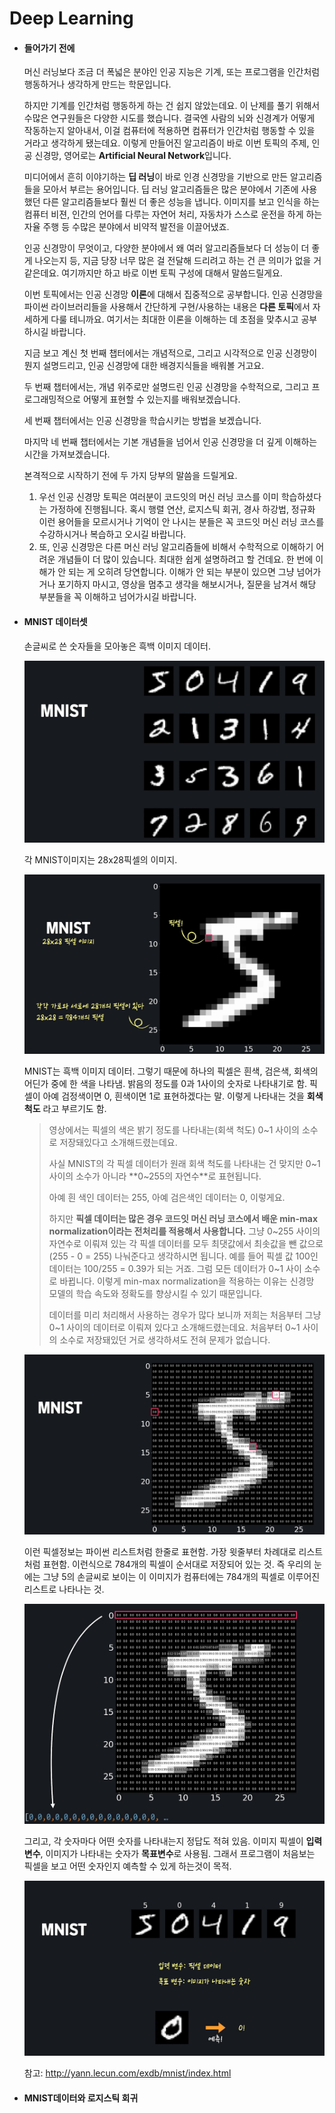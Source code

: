 # Deep Learning

- #### 들어가기 전에

  머신 러닝보다 조금 더 폭넓은 분야인 인공 지능은 기계, 또는 프로그램을 인간처럼 행동하거나 생각하게 만드는 학문입니다.

  하지만 기계를 인간처럼 행동하게 하는 건 쉽지 않았는데요. 이 난제를 풀기 위해서 수많은 연구원들은 다양한 시도를 했습니다. 결국엔 사람의 뇌와 신경계가 어떻게 작동하는지 알아내서, 이걸 컴퓨터에 적용하면 컴퓨터가 인간처럼 행동할 수 있을 거라고 생각하게 됐는데요. 이렇게 만들어진 알고리즘이 바로 이번 토픽의 주제, 인공 신경망, 영어로는 **Artificial Neural Network**입니다.

  미디어에서 흔히 이야기하는 **딥 러닝**이 바로 인경 신경망을 기반으로 만든 알고리즘들을 모아서 부르는 용어입니다. 딥 러닝 알고리즘들은 많은 분야에서 기존에 사용했던 다른 알고리즘들보다 훨씬 더 좋은 성능을 냅니다. 이미지를 보고 인식을 하는 컴퓨터 비젼, 인간의 언어를 다루는 자연어 처리, 자동차가 스스로 운전을 하게 하는 자율 주행 등 수많은 분야에서 비약적 발전을 이끌어냈죠.

  인공 신경망이 무엇이고, 다양한 분야에서 왜 여러 알고리즘들보다 더 성능이 더 좋게 나오는지 등, 지금 당장 너무 많은 걸 전달해 드리려고 하는 건 큰 의미가 없을 거 같은데요. 여기까지만 하고 바로 이번 토픽 구성에 대해서 말씀드릴게요.

  이번 토픽에서는 인공 신경망 **이론**에 대해서 집중적으로 공부합니다. 인공 신경망을 파이썬 라이브러리들을 사용해서 간단하게 구현/사용하는 내용은 **다른 토픽**에서 자세하게 다룰 테니까요. 여기서는 최대한 이론을 이해하는 데 초점을 맞추시고 공부하시길 바랍니다.

  지금 보고 계신 첫 번째 챕터에서는 개념적으로, 그리고 시각적으로 인공 신경망이 뭔지 설명드리고, 인공 신경망에 대한 배경지식들을 배워볼 거고요.

  두 번째 챕터에서는, 개념 위주로만 설명드린 인공 신경망을 수학적으로, 그리고 프로그래밍적으로 어떻게 표현할 수 있는지를 배워보겠습니다.

  세 번째 챕터에서는 인공 신경망을 학습시키는 방법을 보겠습니다.

  마지막 네 번째 챕터에서는 기본 개념들을 넘어서 인공 신경망을 더 깊게 이해하는 시간을 가져보겠습니다.

  본격적으로 시작하기 전에 두 가지 당부의 말씀을 드릴게요.

  1. 우선 인공 신경망 토픽은 여러분이 코드잇의 머신 러닝 코스를 이미 학습하셨다는 가정하에 진행됩니다. 혹시 행렬 연산, 로지스틱 회귀, 경사 하강법, 정규화 이런 용어들을 모르시거나 기억이 안 나시는 분들은 꼭 코드잇 머신 러닝 코스를 수강하시거나 복습하고 오시길 바랍니다.
  2. 또, 인공 신경망은 다른 머신 러닝 알고리즘들에 비해서 수학적으로 이해하기 어려운 개념들이 더 많이 있습니다. 최대한 쉽게 설명하려고 할 건데요. 한 번에 이해가 안 되는 게 오히려 당연합니다. 이해가 안 되는 부분이 있으면 그냥 넘어가거나 포기하지 마시고, 영상을 멈추고 생각을 해보시거나, 질문을 남겨서 해당 부분들을 꼭 이해하고 넘어가시길 바랍니다.





- #### MNIST 데이터셋

  손글씨로 쓴 숫자들을 모아놓은 흑백 이미지 데이터. 

  ![1_1](./resources/1_1.png)

  각 MNIST이미지는 28x28픽셀의 이미지. 

  ![1_1](./resources/1_2.png)

  MNIST는 흑백 이미지 데이터. 그렇기 때문에 하나의 픽셀은 흰색, 검은색, 회색의 어딘가 중에 한 색을 나타냄. 밝음의 정도를 0과 1사이의 숫자로 나타내기로 함. 픽셀이 아예 검정색이면 0, 흰색이면 1로 표현하겠다는 말. 이렇게 나타내는 것을 **회색척도** 라고 부르기도 함. 

  > 영상에서는 픽셀의 색은 밝기 정도를 나타내는(회색 척도) 0~1 사이의 소수로 저장돼있다고 소개해드렸는데요.
  >
  > 사실 MNIST의 각 픽셀 데이터가 원래 회색 척도를 나타내는 건 맞지만 0~1 사이의 소수가 아니라 **0~255의 자연수**로 표현됩니다.
  >
  > 아예 흰 색인 데이터는 255, 아예 검은색인 데이터는 0, 이렇게요.
  >
  > 하지만 **픽셀 데이터는 많은 경우 코드잇 머신 러닝 코스에서 배운 min-max normalization이라는 전처리를 적용해서 사용합니다.** 그냥 0~255 사이의 자연수로 이뤄져 있는 각 픽셀 데이터를 모두 최댓값에서 최솟값을 뺀 값으로 (255 - 0 = 255) 나눠준다고 생각하시면 됩니다. 예를 들어 픽셀 값 100인 데이터는 100/255 = 0.39가 되는 거죠. 그럼 모든 데이터가 0~1 사이 소수로 바뀝니다. 이렇게 min-max normalization을 적용하는 이유는 신경망 모델의 학습 속도와 정확도를 향상시킬 수 있기 때문입니다.
  >
  > 데이터를 미리 처리해서 사용하는 경우가 많다 보니까 저희는 처음부터 그냥 0~1 사이의 데이터로 이뤄져 있다고 소개해드렸는데요. 처음부터 0~1 사이의 소수로 저장돼있던 거로 생각하셔도 전혀 문제가 없습니다.

  ![1_1](./resources/1_3.png)

  이런 픽셀정보는 파이썬 리스트처럼 한줄로 표현함. 가장 윗줄부터 차례대로 리스트 처럼 표현함. 이런식으로 784개의 픽셀이 순서대로 저장되어 있는 것. 즉 우리의 눈에는 그냥 5의 손글씨로 보이는 이 이미지가 컴퓨터에는 784개의 픽셀로 이루어진 리스트로 나타나는 것. 

  ![1_1](./resources/1_4.png)

  그리고, 각 숫자마다 어떤 숫자를 나타내는지 정답도 적혀 있음. 이미지 픽셀이 **입력변수**, 이미지가 나타내는 숫자가 **목표변수**로 사용됨. 그래서 프로그램이 처음보는 픽셀을 보고 어떤 숫자인지 예측할 수 있게 하는것이 목적. 

  ![1_1](./resources/1_5.png)

  참고: http://yann.lecun.com/exdb/mnist/index.html



- #### MNIST데이터와 로지스틱 회귀 

  